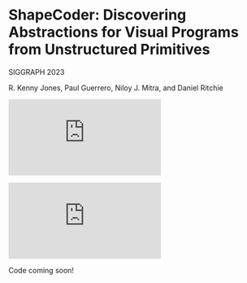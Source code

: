 # ShapeCoder: Discovering Abstractions for Visual Programs from Unstructured Primitives

SIGGRAPH 2023

R. Kenny Jones, Paul Guerrero, Niloy J. Mitra, and Daniel Ritchie 

![Paper](https://rkjones4.github.io/pdf/shapeCoder.pdf)

![Supplemental](https://rkjones4.github.io/pdf/shapeCoder_supplemental.pdf)

Code coming soon!
